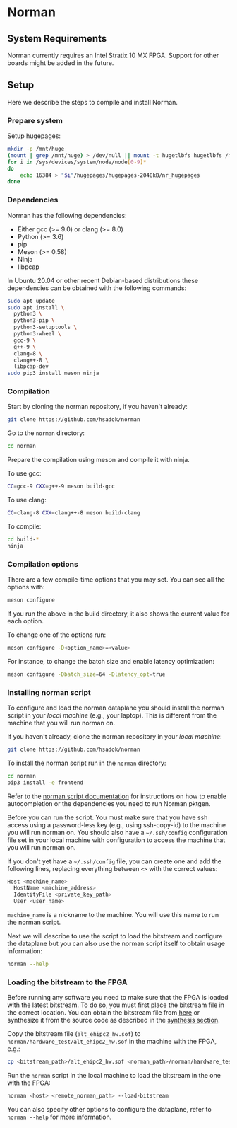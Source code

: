 # Norman

## System Requirements

Norman currently requires an Intel Stratix 10 MX FPGA. Support for other boards might be added in the future.

## Setup

Here we describe the steps to compile and install Norman.

### Prepare system

Setup hugepages:

```bash
mkdir -p /mnt/huge
(mount | grep /mnt/huge) > /dev/null || mount -t hugetlbfs hugetlbfs /mnt/huge
for i in /sys/devices/system/node/node[0-9]*
do
	echo 16384 > "$i"/hugepages/hugepages-2048kB/nr_hugepages
done
```

<!-- TODO(sadok): Make hugepage allocation permanent. -->

<!-- TODO(sadok): Describe how to setup quartus project. -->

### Dependencies

Norman has the following dependencies:
* Either gcc (>= 9.0) or clang (>= 8.0)
* Python (>= 3.6)
* pip
* Meson (>= 0.58)
* Ninja
* libpcap

In Ubuntu 20.04 or other recent Debian-based distributions these dependencies can be obtained with the following commands:
```bash
sudo apt update
sudo apt install \
  python3 \
  python3-pip \
  python3-setuptools \
  python3-wheel \
  gcc-9 \
  g++-9 \
  clang-8 \
  clang++-8 \
  libpcap-dev
sudo pip3 install meson ninja 
```

### Compilation

Start by cloning the norman repository, if you haven't already:
```bash
git clone https://github.com/hsadok/norman
```

Go to the `norman` directory:
```bash
cd norman
```

Prepare the compilation using meson and compile it with ninja.

To use gcc:
```bash
CC=gcc-9 CXX=g++-9 meson build-gcc
```

To use clang:
```bash
CC=clang-8 CXX=clang++-8 meson build-clang
```

To compile:
```bash
cd build-*
ninja
```

### Compilation options

There are a few compile-time options that you may set. You can see all the options with:
```bash
meson configure
```

If you run the above in the build directory, it also shows the current value for each option.

To change one of the options run:
```bash
meson configure -D<option_name>=<value>
```

For instance, to change the batch size and enable latency optimization:
```bash
meson configure -Dbatch_size=64 -Dlatency_opt=true
```

<!--- TODO(sadok): Describe how to synthesize hardware. -->

### Installing norman script

To configure and load the norman dataplane you should install the norman script in your *local machine* (e.g., your laptop). This is different from the machine that you will run norman on.

If you haven't already, clone the norman repository in your *local machine*:
```bash
git clone https://github.com/hsadok/norman
```

To install the norman script run in the `norman` directory:
```bash
cd norman
pip3 install -e frontend
```

Refer to the [norman script documentation](frontend/README.md) for instructions on how to enable autocompletion or the dependencies you need to run Norman pktgen.

Before you can run the script. You must make sure that you have ssh access using a password-less key (e.g., using ssh-copy-id) to the machine you will run norman on. You should also have a `~/.ssh/config` configuration file set in your local machine with configuration to access the machine that you will run norman on.

If you don't yet have a `~/.ssh/config` file, you can create one and add the following lines, replacing everything between `<>` with the correct values:
```bash
Host <machine_name>
  HostName <machine_address>
  IdentityFile <private_key_path>
  User <user_name>
```

`machine_name` is a nickname to the machine. You will use this name to run the norman script.

Next we will describe to use the script to load the bitstream and configure the dataplane but you can also use the norman script itself to obtain usage information:
```bash
norman --help
```

### Loading the bitstream to the FPGA

Before running any software you need to make sure that the FPGA is loaded with the latest bitstream. To do so, you must first place the bitstream file in the correct location. You can obtain the bitstream file from [here](https://drive.google.com/drive/folders/1J2YYTNXotdOOeKWvoj_5-heE5qE2dQAC?usp=sharing) or synthesize it from the source code as described in the [synthesis section](#synthesis).

Copy the bitstream file (`alt_ehipc2_hw.sof`) to `norman/hardware_test/alt_ehipc2_hw.sof` in the machine with the FPGA, e.g.:
```bash
cp <bitstream_path>/alt_ehipc2_hw.sof <norman_path>/norman/hardware_test/alt_ehipc2_hw.sof
```

Run the `norman` script in the local machine to load the bitstream in the one with the FPGA:
```bash
norman <host> <remote_norman_path> --load-bitstream
```

You can also specify other options to configure the dataplane, refer to `norman --help` for more information.

<!---
## Development Environment

### Software

### Hardware

* Simulation
* Synthesis

-->
